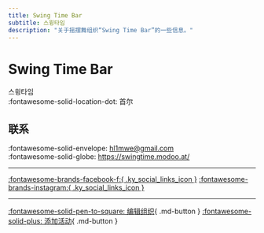 ```yaml
---
title: Swing Time Bar
subtitle: 스윙타임
description: "关于摇摆舞组织“Swing Time Bar”的一些信息。"
---
```


# Swing Time Bar

스윙타임  
:fontawesome-solid-location-dot: 首尔  


## 联系

:fontawesome-solid-envelope: <hl1mwe@gmail.com>  
:fontawesome-solid-globe: <https://swingtime.modoo.at/>  

---

 [:fontawesome-brands-facebook-f:{ .ky_social_links_icon }](https://www.facebook.com/swingtimebar) [:fontawesome-brands-instagram:{ .ky_social_links_icon }](https://instagram.com/swingtimebar)

---

[:fontawesome-solid-pen-to-square: 编辑组织](https://github.com/swingdance/orgs/issues/new?assignees=&labels=update+org&projects=&template=03-update_entity.yml&title=Update%20Org%3A%20ko_KR%20%E2%80%A2%20Swing%20Time%20Bar&region=ko_KR&id=swing-time-bar&name=Swing%20Time%20Bar){ .md-button } [:fontawesome-solid-plus: 添加活动](https://github.com/swingdance/events/issues/new?assignees=&labels=add+event&projects=&template=02-add_entity.yml&title=Add%20Event%3A%20ko_KR%20%E2%80%A2%20%3CName%3E&region=ko_KR&province=Seoul&city=Seoul&org_id=swing-time-bar){ .md-button }
